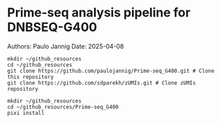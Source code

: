 # Prime-seq analysis pipeline for DNBSEQ-G400

Authors:    Paulo Jannig
Date: 2025-04-08




```
mkdir ~/github_resources
cd ~/github_resources
git clone https://github.com/paulojannig/Prime-seq_G400.git # Clone this repository
git clone https://github.com/sdparekh/zUMIs.git # Clone zUMIs repository
```

```
mkdir ~/github_resources
cd ~/github_resources/Prime-seq_G400
pixi install

```


